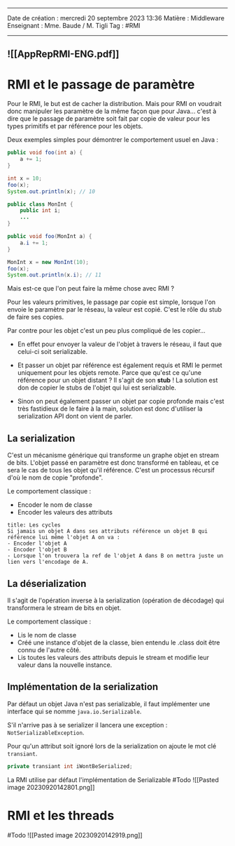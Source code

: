  ---

 Date de création : mercredi 20 septembre 2023 13:36
 Matière : Middleware
 Enseignant : Mme. Baude / M. Tigli
 Tag : #RMI

---

  ![[AppRepRMI-ENG.pdf]]
 ---

# RMI et le passage de paramètre

Pour le RMI, le but est de cacher la distribution.
Mais pour RMI on voudrait donc manipuler les paramètre de la même façon que pour Java... c'est à dire que le passage de paramètre soit fait par copie de valeur pour les types primitifs et par référence pour les objets.

Deux exemples simples pour démontrer le comportement usuel en Java :
```Java
public void foo(int a) {
	a += 1;
}

int x = 10;
foo(x);
System.out.println(x); // 10
```

```Java
public class MonInt {
	public int i;
	...
}

public void foo(MonInt a) {
	a.i += 1;
}

MonInt x = new MonInt(10);
foo(x);
System.out.println(x.i); // 11
```

Mais est-ce que l'on peut faire la même chose avec RMI ?

Pour les valeurs primitives, le passage par copie est simple, lorsque l'on envoie le paramètre par le réseau, la valeur est copié. C'est le rôle du stub de faire ses copies.

Par contre pour les objet c'est un peu plus compliqué de les copier... 

- En effet pour envoyer la valeur de l'objet à travers le réseau, il faut que celui-ci soit serializable.

- Et passer un objet par référence est également requis et RMI le permet uniquement pour les objets remote. Parce que qu'est ce qu'une référence pour un objet distant ? Il s'agit de son **stub** ! La solution est don de copier le stubs de l'objet qui lui est serializable.

- Sinon on peut également passer un objet par copie profonde mais c'est très fastidieux de le faire à la main, solution est donc d'utiliser la serialization API dont on vient de parler.

## La serialization

C'est un mécanisme générique qui transforme un graphe objet en stream de bits.
L'objet passé en paramètre est donc transformé en tableau, et ce sera le cas de tous les objet qu'il référence. C'est un processus récursif d'où le nom de copie "profonde".

Le comportement classique :
- Encoder le nom de classe
- Encoder les valeurs des attributs

```ad-danger
title: Les cycles
Si jamais un objet A dans ses attributs référence un objet B qui référence lui même l'objet A on va :
- Encoder l'objet A
- Encoder l'objet B
- Lorsque l'on trouvera la ref de l'objet A dans B on mettra juste un lien vers l'encodage de A.
```


## La déserialization

Il s'agit de l'opération inverse à la serialization (opération de décodage) qui transformera le stream de bits en objet. 

Le comportement classique :
- Lis le nom de classe
- Créé une instance d'objet de la classe, bien entendu le .class doit être connu de l'autre côté.
- Lis toutes les valeurs des attributs depuis le stream et modifie leur valeur dans la nouvelle instance.


## Implémentation de la serialization

Par défaut un objet Java n'est pas serializable, il faut implémenter une interface qui se nomme `java.io.Serializable`.

S'il n'arrive pas à se serializer il lancera une exception : `NotSerializableException`.

Pour qu'un attribut soit ignoré lors de la serialization on ajoute le mot clé `transiant`.
```Java
private transiant int iWontBeSerialized;
```

La RMI utilise par défaut l'implémentation de Serializable
#Todo ![[Pasted image 20230920142801.png]]

# RMI et les threads

#Todo ![[Pasted image 20230920142919.png]]